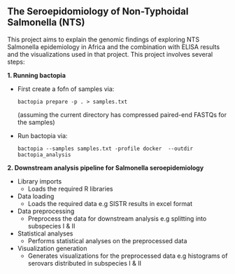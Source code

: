 ## The Seroepidomiology of Non-Typhoidal Salmonella (NTS)

This project aims to explain the genomic findings of exploring NTS Salmonella epidemiology in Africa and the combination with ELISA results and the visualizations used in that project. This project involves several steps:

**1. Running bactopia**
- First create a fofn of samples via:
  ```
  bactopia prepare -p . > samples.txt
  ```
  (assuming the current directory has compressed paired-end FASTQs for the samples)

- Run bactopia via:
  ```
  bactopia --samples samples.txt -profile docker  --outdir bactopia_analysis
  ```

**2. Downstream analysis pipeline for Salmonella seroepidemiology**
- Library imports
  - Loads the required R libraries
- Data loading
  - Loads the required data e.g SISTR results in excel format
- Data preprocessing
  - Preprocess the data for downstream analysis e.g splitting into subspecies I & II
- Statistical analyses
  - Performs statistical analyses on the preprocessed data
- Visualization generation
  - Generates visualizations for the preprocessed data e.g histograms of serovars distributed in subspecies I & II